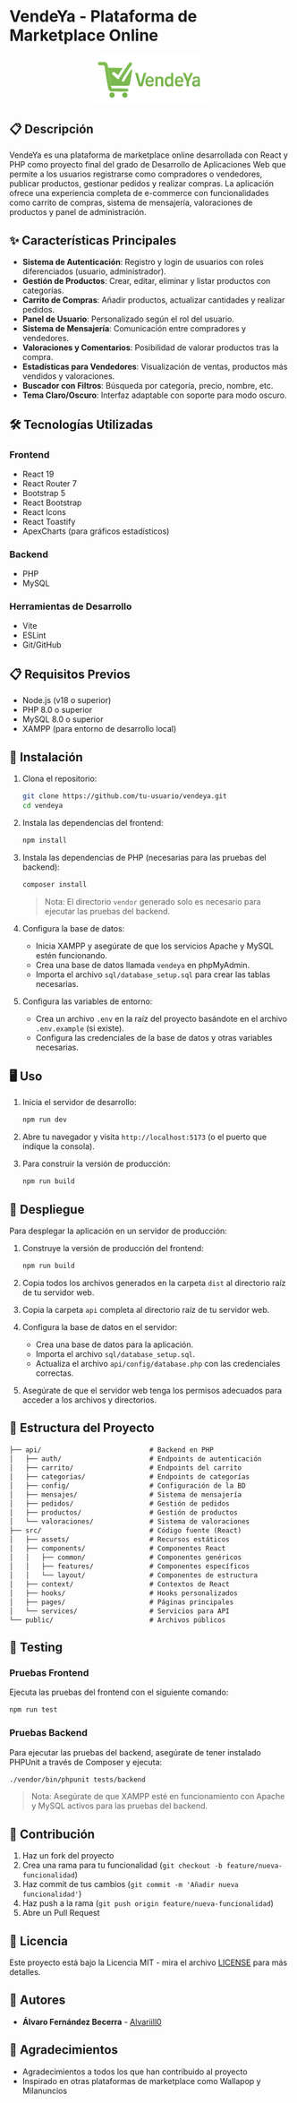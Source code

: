 # VendeYa - Plataforma de Marketplace Online

<p align="center">
  <img src="./src/assets/VendeYa_Logo-nobg.png" alt="VendeYa Logo" width="200">
</p>

## 📋 Descripción

VendeYa es una plataforma de marketplace online desarrollada con React y PHP como proyecto final del grado de Desarrollo de Aplicaciones Web que permite a los usuarios registrarse como compradores o vendedores, publicar productos, gestionar pedidos y realizar compras. La aplicación ofrece una experiencia completa de e-commerce con funcionalidades como carrito de compras, sistema de mensajería, valoraciones de productos y panel de administración.

## ✨ Características Principales

- **Sistema de Autenticación**: Registro y login de usuarios con roles diferenciados (usuario, administrador).
- **Gestión de Productos**: Crear, editar, eliminar y listar productos con categorías.
- **Carrito de Compras**: Añadir productos, actualizar cantidades y realizar pedidos.
- **Panel de Usuario**: Personalizado según el rol del usuario.
- **Sistema de Mensajería**: Comunicación entre compradores y vendedores.
- **Valoraciones y Comentarios**: Posibilidad de valorar productos tras la compra.
- **Estadísticas para Vendedores**: Visualización de ventas, productos más vendidos y valoraciones.
- **Buscador con Filtros**: Búsqueda por categoría, precio, nombre, etc.
- **Tema Claro/Oscuro**: Interfaz adaptable con soporte para modo oscuro.

## 🛠️ Tecnologías Utilizadas

### Frontend
- React 19
- React Router 7
- Bootstrap 5
- React Bootstrap
- React Icons
- React Toastify
- ApexCharts (para gráficos estadísticos)

### Backend
- PHP
- MySQL

### Herramientas de Desarrollo
- Vite
- ESLint
- Git/GitHub

## 📋 Requisitos Previos

- Node.js (v18 o superior)
- PHP 8.0 o superior
- MySQL 8.0 o superior
- XAMPP (para entorno de desarrollo local)

## 🚀 Instalación

1. Clona el repositorio:
   ```bash
   git clone https://github.com/tu-usuario/vendeya.git
   cd vendeya
   ```

2. Instala las dependencias del frontend:
   ```bash
   npm install
   ```

3. Instala las dependencias de PHP (necesarias para las pruebas del backend):
   ```bash
   composer install
   ```
   > Nota: El directorio `vendor` generado solo es necesario para ejecutar las pruebas del backend.

4. Configura la base de datos:
   - Inicia XAMPP y asegúrate de que los servicios Apache y MySQL estén funcionando.
   - Crea una base de datos llamada `vendeya` en phpMyAdmin.
   - Importa el archivo `sql/database_setup.sql` para crear las tablas necesarias.

5. Configura las variables de entorno:
   - Crea un archivo `.env` en la raíz del proyecto basándote en el archivo `.env.example` (si existe).
   - Configura las credenciales de la base de datos y otras variables necesarias.

## 🖥️ Uso

1. Inicia el servidor de desarrollo:
   ```bash
   npm run dev
   ```

2. Abre tu navegador y visita `http://localhost:5173` (o el puerto que indique la consola).

3. Para construir la versión de producción:
   ```bash
   npm run build
   ```

## 🚀 Despliegue

Para desplegar la aplicación en un servidor de producción:

1. Construye la versión de producción del frontend:
   ```bash
   npm run build
   ```

2. Copia todos los archivos generados en la carpeta `dist` al directorio raíz de tu servidor web.

3. Copia la carpeta `api` completa al directorio raíz de tu servidor web.

4. Configura la base de datos en el servidor:
   - Crea una base de datos para la aplicación.
   - Importa el archivo `sql/database_setup.sql`.
   - Actualiza el archivo `api/config/database.php` con las credenciales correctas.

5. Asegúrate de que el servidor web tenga los permisos adecuados para acceder a los archivos y directorios.

## 📁 Estructura del Proyecto

```
├── api/                           # Backend en PHP
│   ├── auth/                      # Endpoints de autenticación
│   ├── carrito/                   # Endpoints del carrito
│   ├── categorias/                # Endpoints de categorías
│   ├── config/                    # Configuración de la BD
│   ├── mensajes/                  # Sistema de mensajería
│   ├── pedidos/                   # Gestión de pedidos
│   ├── productos/                 # Gestión de productos
│   └── valoraciones/              # Sistema de valoraciones
├── src/                           # Código fuente (React)
│   ├── assets/                    # Recursos estáticos
│   ├── components/                # Componentes React
│   │   ├── common/                # Componentes genéricos
│   │   ├── features/              # Componentes específicos
│   │   └── layout/                # Componentes de estructura
│   ├── context/                   # Contextos de React
│   ├── hooks/                     # Hooks personalizados
│   ├── pages/                     # Páginas principales
│   └── services/                  # Servicios para API
└── public/                        # Archivos públicos
```

## 🧪 Testing

### Pruebas Frontend

Ejecuta las pruebas del frontend con el siguiente comando:

```bash
npm run test
```

### Pruebas Backend

Para ejecutar las pruebas del backend, asegúrate de tener instalado PHPUnit a través de Composer y ejecuta:

```bash
./vendor/bin/phpunit tests/backend
```

> Nota: Asegúrate de que XAMPP esté en funcionamiento con Apache y MySQL activos para las pruebas del backend.

## 🤝 Contribución

1. Haz un fork del proyecto
2. Crea una rama para tu funcionalidad (`git checkout -b feature/nueva-funcionalidad`)
3. Haz commit de tus cambios (`git commit -m 'Añadir nueva funcionalidad'`)
4. Haz push a la rama (`git push origin feature/nueva-funcionalidad`)
5. Abre un Pull Request

## 📄 Licencia

Este proyecto está bajo la Licencia MIT - mira el archivo [LICENSE](LICENSE) para más detalles.

## 👥 Autores

- **Álvaro Fernández Becerra**  - [Alvariill0](https://github.com/Alvariill0)

## 🙏 Agradecimientos

- Agradecimientos a todos los que han contribuido al proyecto
- Inspirado en otras plataformas de marketplace como Wallapop y Milanuncios
